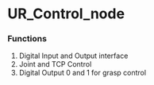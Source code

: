# UR_Control_node

### Functions
1. Digital Input and Output interface 
2. Joint and TCP Control
3. Digital Output 0 and 1 for grasp control